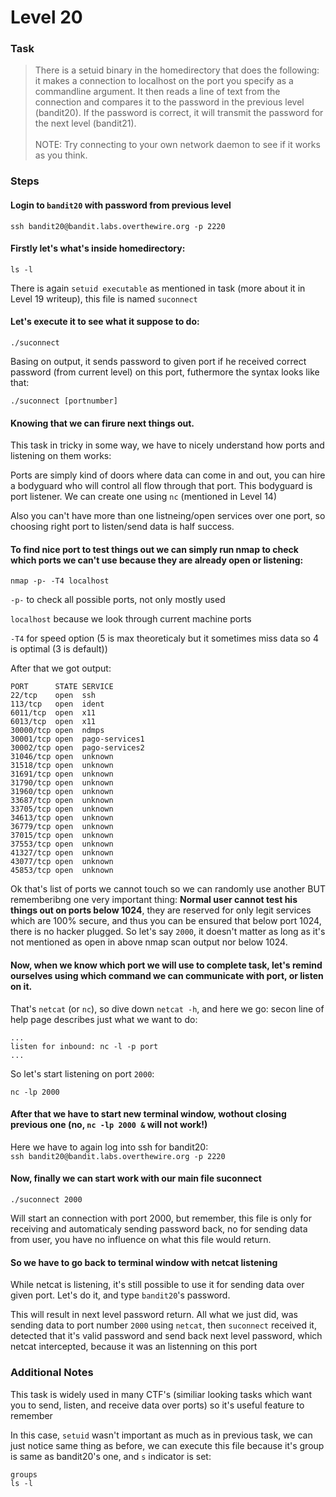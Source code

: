 Level 20
======

### Task

> There is a setuid binary in the homedirectory that does the following: it makes a connection to localhost on the port you specify as a commandline argument. It then reads a line of text from the connection and compares it to the password in the previous level (bandit20). If the password is correct, it will transmit the password for the next level (bandit21).<br><br>
NOTE: Try connecting to your own network daemon to see if it works as you think.

### Steps

#### Login to `bandit20` with password from previous level
`ssh bandit20@bandit.labs.overthewire.org -p 2220`

#### Firstly let's what's inside homedirectory:
`ls -l`

There is again `setuid executable` as mentioned in task (more about it in Level 19 writeup), this file is named `suconnect`

#### Let's execute it to see what it suppose to do:
`./suconnect`

Basing on output, it sends password to given port if he received correct password (from current level) on this port, futhermore the syntax looks like that:

`./suconnect [portnumber]`

#### Knowing that we can firure next things out.

This task in tricky in some way, we have to nicely understand how ports and listening on them works:

Ports are simply kind of doors where data can come in and out, you can hire a bodyguard who will control all flow through that port. This bodyguard is port listener. We can create one using `nc` (mentioned in Level 14)

Also you can't have more than one listneing/open services over one port, so choosing right port to listen/send data is half success.

#### To find nice port to test things out we can simply run nmap to check which ports we can't use because they are already open or listening:

`nmap -p- -T4 localhost`<br>

`-p-` to check all possible ports, not only mostly used  

`localhost` because we look through current machine ports

`-T4` for speed option (5 is max theoreticaly but it sometimes miss data so 4 is optimal (3 is default))

After that we got output:

```
PORT      STATE SERVICE
22/tcp    open  ssh
113/tcp   open  ident
6011/tcp  open  x11
6013/tcp  open  x11
30000/tcp open  ndmps
30001/tcp open  pago-services1
30002/tcp open  pago-services2
31046/tcp open  unknown
31518/tcp open  unknown
31691/tcp open  unknown
31790/tcp open  unknown
31960/tcp open  unknown
33687/tcp open  unknown
33705/tcp open  unknown
34613/tcp open  unknown
36779/tcp open  unknown
37015/tcp open  unknown
37553/tcp open  unknown
41327/tcp open  unknown
43077/tcp open  unknown
45853/tcp open  unknown
```

Ok that's list of ports we cannot touch so we can randomly use another BUT rememberibng one very important thing: **Normal user cannot test his things out on ports below 1024**, they are reserved for only legit services which are 100% secure, and thus you can be ensured that below port 1024, there is no hacker plugged. So let's say `2000`, it doesn't matter as long as it's not mentioned as open in above nmap scan output nor below 1024.

#### Now, when we know which port we will use to complete task, let's remind ourselves using which command we can communicate with port, or listen on it.

That's `netcat` (or `nc`), so dive down `netcat -h`, and here we go: secon line of help page describes just what we want to do:

```
...
listen for inbound:	nc -l -p port
...
```

So let's start listening on port `2000`:<br>

`nc -lp 2000`

#### After that we have to start new terminal window, wothout closing previous one (no, `nc -lp 2000 &` will not work!)

Here we have to again log into ssh for bandit20:<br>
`ssh bandit20@bandit.labs.overthewire.org -p 2220`<br>

#### Now, finally we can start work with our main file suconnect

`./suconnect 2000`

Will start an connection with port 2000, but remember, this file is only for receiving and automaticaly sending password back, no for sending data from user, you have no influence on what this file would return.

#### So we have to go back to terminal window with netcat listening

While netcat is listening, it's still possible to use it for sending data over given port. Let's do it, and type `bandit20`'s password.

This will result in next level password return. All what we just did, was sending data to port number `2000` using `netcat`, then `suconnect` received it, detected that it's valid password and send back next level password, which netcat intercepted, because it was an listenning on this port

### Additional Notes
This task is widely used in many CTF's (similiar looking tasks which want you to send, listen, and receive data over ports) so it's useful feature to remember

In this case, `setuid` wasn't important as much as in previous task, we can just notice same thing as before, we can execute this file because it's group is same as bandit20's one, and `s` indicator is set:

`groups`<br>
`ls -l`


